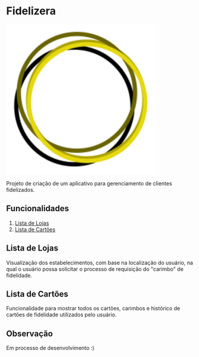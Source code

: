 # Fidelizera

<img src="https://raw.githubusercontent.com/fabriciollela/Fidelizera/master/src/assets/imgs/logo.png" width="400" />

Projeto de criação de um aplicativo para gerenciamento de clientes fidelizados.

## Funcionalidades

1. [Lista de Lojas](#lista-lojas)
2. [Lista de Cartões](#lista-cartoes)

## <a name="lista-lojas"></a>Lista de Lojas

Visualização dos estabelecimentos, com base na localização do usuário, na qual o usuário possa solicitar o processo de requisição do "carimbo" de fidelidade.

## <a name="lista-cartoes"></a>Lista de Cartões

Funcionalidade para mostrar todos os cartões, carimbos e histórico de cartões de fidelidade utilizados pelo usuário.

## Observação

Em processo de desenvolvimento :)

